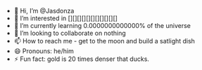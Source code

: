 - 👋 Hi, I’m @Jasdonza
- 👀 I’m interested in [][][][][][][][][][][]
- 🌱 I’m currently learning 0.0000000000000% of the universe
- 💞️ I’m looking to collaborate on nothing
- 📫 How to reach me - get to the moon and build a satlight dish
- 😄 Pronouns: he/him
- ⚡ Fun fact: gold is 20 times denser that ducks.

<!---
Jasdonza/Jasdonza is a ✨ special ✨ repository because its `README.md` (this file) appears on your GitHub profile.
You can click the Preview link to take a look at your changes.
--->
